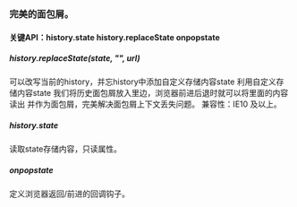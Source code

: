 ### 完美的面包屑。

#### 关键API：history.state  history.replaceState  onpopstate

##### history.replaceState(state, "", url)

可以改写当前的history，并忘history中添加自定义存储内容state
利用自定义存储内容state 我们将历史面包屑放入里边，浏览器前进后退时就可以将里面的内容读出
并作为面包屑，完美解决面包屑上下文丢失问题。
兼容性：IE10 及以上。

##### history.state

读取state存储内容，只读属性。

##### onpopstate

定义浏览器返回/前进的回调钩子。
